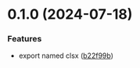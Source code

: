 # 0.1.0 (2024-07-18)


### Features

* export named clsx ([b22f99b](https://github.com/hemengke1997/tw-clsx/commit/b22f99b36f46f10788052b4655d856c29c94b3ac))



